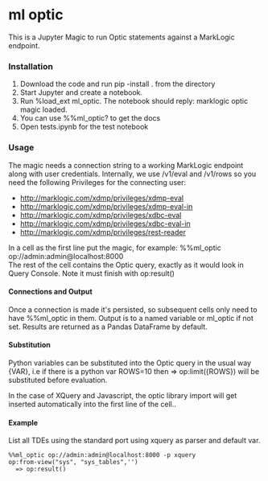 # ml optic

This is a Jupyter Magic to run Optic statements against a MarkLogic endpoint.

### Installation

1. Download the code and run pip -install . from the directory
2. Start Jupyter and create a notebook.
3. Run %load_ext ml_optic. The notebook should reply:
  marklogic optic magic loaded.
4. You can use %%ml_optic? to get the docs
5. Open tests.ipynb for the test notebook

### Usage

The magic needs a connection string to a working MarkLogic endpoint along with user credentials. Internally, we use /v1/eval and /v1/rows so you need the following Privileges for the connecting user:

- http://marklogic.com/xdmp/privileges/xdmp-eval
- http://marklogic.com/xdmp/privileges/xdmp-eval-in
- http://marklogic.com/xdmp/privileges/xdbc-eval
- http://marklogic.com/xdmp/privileges/xdbc-eval-in
- http://marklogic.com/xdmp/privileges/rest-reader

In a cell as the first line put the magic, for example:
%%ml_optic op://admin:admin@localhost:8000  
The rest of the cell contains the Optic query, exactly as it would look in Query Console. Note it must finish with op:result()

#### Connections and Output

Once a connection is made it's persisted, so subsequent cells only need to have %%ml_optic in them. Output is to a named variable or ml_optic if not set. Results are returned as a Pandas DataFrame by default.

#### Substitution

Python variables can be substituted into the Optic query in the usual way {VAR}, i.e if there is a python var ROWS=10 then => op:limit({ROWS}) will be substituted before evaluation.

In the case of XQuery and Javascript, the optic library import will get inserted automatically into the first line of the cell..



#### Example

List all TDEs using the standard port using xquery as parser and default var.
```
%%ml_optic op://admin:admin@localhost:8000 -p xquery
op:from-view("sys", "sys_tables",'')
  => op:result()
```
